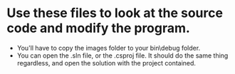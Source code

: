 # Use these files to look at the source code and modify the program.
* You'll have to copy the images folder to your bin\debug folder.
* You can open the .sln file, or the .csproj file. It should do the same thing regardless, and open the solution with the project contained.
